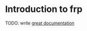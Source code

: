 # Introduction to frp

TODO: write [great documentation](http://jacobian.org/writing/what-to-write/)
